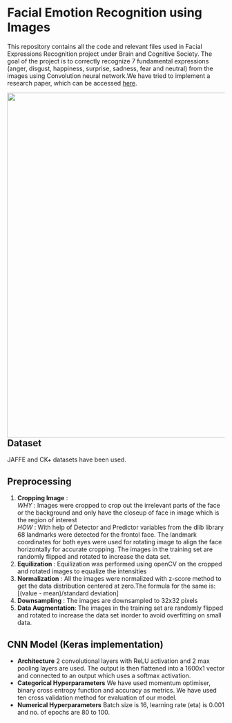 # Facial Emotion Recognition using Images 
This repository contains all the code and relevant files used in Facial Expressions Recognition project under Brain and Cognitive Society. The goal of the project is to correctly recognize 7 fundamental expressions (anger, disgust, happiness, surprise, sadness, fear and neutral) from the images using Convolution neural network.We have tried to implement a research paper, which can be accessed [here](https://drive.google.com/open?id=1qMUhEFLUEuJlHO5SKjULNYfSS25ZSw4a). 

<img align="right" height="800" src="https://user-images.githubusercontent.com/68155715/87231592-fe4b0080-c3d5-11ea-8dfc-d973a2d8b5ab.jpg">

## Dataset
JAFFE and CK+ datasets have been used.

## Preprocessing

1. **Cropping Image** :<br/>
_WHY_ : Images were cropped to crop out the irrelevant parts of the face or the background and only have the closeup of face in image which is the region of interest\
_HOW_ : With help of Detector and Predictor variables from the dlib library 68 landmarks were detected for the frontol face. The landmark coordinates for both eyes were used  for rotating image to align the face horizontally for accurate cropping. The images in the training set are randomly flipped and rotated to increase the data set.
1. **Equilization** : Equilization was performed using openCV on the cropped and rotated images to equalize the intensities
1. **Normalization** : All the images were normalized with z-score method to get the data distribution centered at zero.The formula for the same is:
[(value - mean)/standard deviation]
1. **Downsampling** : The images are downsampled to 32x32 pixels 
1. **Data Augmentation**: The images in the training set are randomly flipped and rotated to increase the data set inorder to avoid overfitting on small data.


## CNN Model (Keras implementation)
* **Architecture** 2 convolutional layers with ReLU activation and 2 max pooling layers are used. The output is then flattened into a 1600x1 vector and connected to an output which uses a softmax activation.
* **Categorical Hyperparameters** We have used momentum optimiser, binary cross entropy function and accuracy as metrics. We have used ten cross validation method for evaluation of our model.
* **Numerical Hyperparameters**
Batch size is 16, learning rate (eta) is 0.001 and no. of epochs are 80 to 100.

